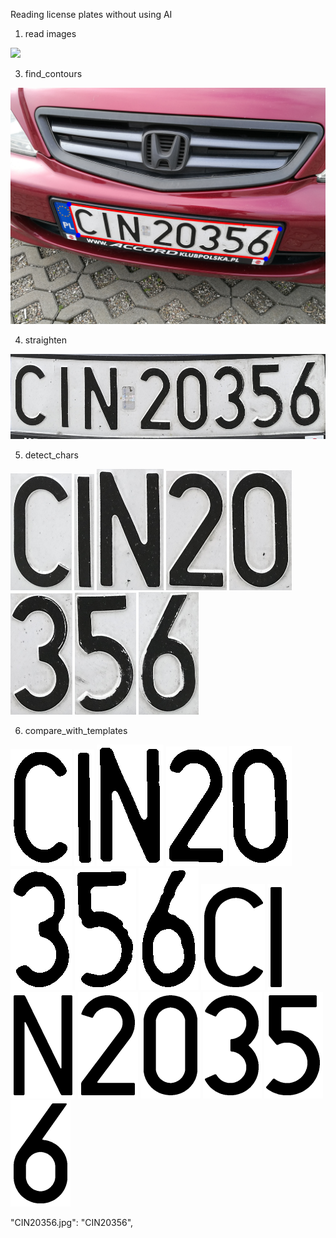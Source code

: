 Reading license plates without using AI

1. read images
   
![](train_1/CIN20356.jpg)  

3. find_contours
   
![](photos/pho1.png)    

4. straighten
   
![](photos/pho2.png)

5. detect_chars

![](photos/e1.png) ![](photos/e2.png) ![](photos/e3.png) ![](photos/e4.png) ![](photos/e5.png) ![](photos/e6.png) ![](photos/e7.png) ![](photos/e8.png)    

6. compare_with_templates
   
![](photos/z1.png) ![](photos/z2.png) ![](photos/z3.png) ![](photos/z4.png) ![](photos/z5.png) ![](photos/z6.png) ![](photos/z7.png) ![](photos/z8.png)
![](char2/C.png) ![](char2/I.png) ![](char2/N.png) ![](char2/2.png) ![](char2/0.png) ![](char2/3.png) ![](char2/5.png) ![](char2/6.png)

"CIN20356.jpg": "CIN20356",   
